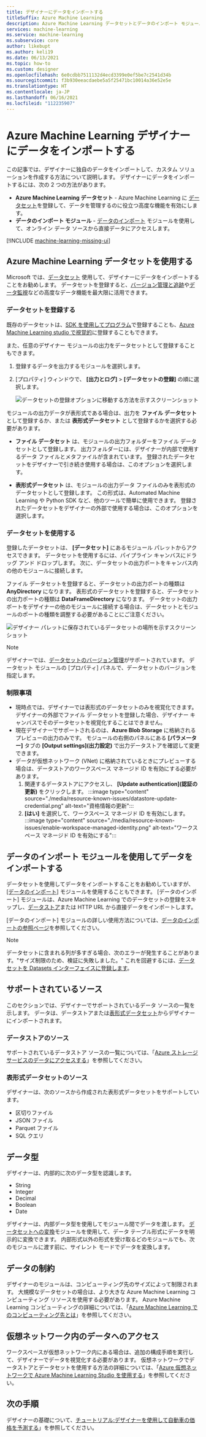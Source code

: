 ```yaml
---
title: デザイナーにデータをインポートする
titleSuffix: Azure Machine Learning
description: Azure Machine Learning データセットとデータのインポート モジュールを使用して Azure Machine Learning デザイナーにデータをインポートする方法について説明します。
services: machine-learning
ms.service: machine-learning
ms.subservice: core
author: likebupt
ms.author: keli19
ms.date: 06/13/2021
ms.topic: how-to
ms.custom: designer
ms.openlocfilehash: 6e0cdbb7511132d4ecd3399e0ef5be7c2541d34b
ms.sourcegitcommit: f3b930eeacdaebe5a5f25471bc10014a36e52e5e
ms.translationtype: HT
ms.contentlocale: ja-JP
ms.lasthandoff: 06/16/2021
ms.locfileid: "112235907"
---
```

# <a name="import-data-into-azure-machine-learning-designer"></a>Azure Machine Learning デザイナーにデータをインポートする

この記事では、デザイナーに独自のデータをインポートして、カスタム ソリューションを作成する方法について説明します。 デザイナーにデータをインポートするには、次の 2 つの方法があります。 

* **Azure Machine Learning データセット** - Azure Machine Learning に [データセット](concept-data.md#datasets)を登録して、データを管理するのに役立つ高度な機能を有効にします。
* **データのインポート モジュール** - [データのインポート](algorithm-module-reference/import-data.md) モジュールを使用して、オンライン データ ソースから直接データにアクセスします。

[!INCLUDE [machine-learning-missing-ui](../../includes/machine-learning-missing-ui.md)]

## <a name="use-azure-machine-learning-datasets"></a>Azure Machine Learning データセットを使用する

Microsoft では、[データセット](concept-data.md#datasets) 使用して、デザイナーにデータをインポートすることをお勧めします。 データセットを登録すると、[バージョン管理と追跡](how-to-version-track-datasets.md)や[データ監視](how-to-monitor-datasets.md)などの高度なデータ機能を最大限に活用できます。

### <a name="register-a-dataset"></a>データセットを登録する

既存のデータセットは、[SDK を使用してプログラム](how-to-create-register-datasets.md#datasets-sdk)で登録することも、[Azure Machine Learning studio で視覚的](how-to-connect-data-ui.md#create-datasets)に登録することもできます。

また、任意のデザイナー モジュールの出力をデータセットとして登録することもできます。

1. 登録するデータを出力するモジュールを選択します。

1. [プロパティ] ウィンドウで、 **[出力とログ]**  >  **[データセットの登録]** の順に選択します。

    ![データセットの登録オプションに移動する方法を示すスクリーンショット](media/how-to-designer-import-data/register-dataset-designer.png)

モジュールの出力データが表形式である場合は、出力を **ファイル データセット** として登録するか、または **表形式データセット** として登録するかを選択する必要があります。

 - **ファイル データセット** は、モジュールの出力フォルダーをファイル データセットとして登録します。 出力フォルダーには、デザイナーが内部で使用するデータ ファイルとメタファイルが含まれています。 登録されたデータセットをデザイナーで引き続き使用する場合は、このオプションを選択します。 

 - **表形式データセット** は、モジュールの出力データ ファイルのみを表形式のデータセットとして登録します。 この形式は、Automated Machine Learning や Python SDK など、他のツールで簡単に使用できます。 登録されたデータセットをデザイナーの外部で使用する場合は、このオプションを選択します。  
 

### <a name="use-a-dataset"></a>データセットを使用する

登録したデータセットは、 **[データセット]** にあるモジュール パレットからアクセスできます。 データセットを使用するには、パイプライン キャンバスにドラッグ アンド ドロップします。 次に、データセットの出力ポートをキャンバス内の他のモジュールに接続します。 

ファイル データセットを登録すると、データセットの出力ポートの種類は **AnyDirectory** になります。 表形式のデータセットを登録すると、データセットの出力ポートの種類は **DataFrameDirectory** になります。 データセットの出力ポートをデザイナーの他のモジュールに接続する場合は、データセットとモジュールのポートの種類を調整する必要があることにご注意ください。

![デザイナー パレットに保存されているデータセットの場所を示すスクリーンショット](media/how-to-designer-import-data/use-datasets-designer.png)


> [!NOTE]
> デザイナーでは、[データセットのバージョン管理](how-to-version-track-datasets.md)がサポートされています。 データセット モジュールの [プロパティ] パネルで、データセットのバージョンを指定します。

### <a name="limitations"></a>制限事項 

- 現時点では、デザイナーでは表形式のデータセットのみを視覚化できます。 デザイナーの外部でファイル データセットを登録した場合、デザイナー キャンバスでそのデータセットを視覚化することはできません。
- 現在デザイナーでサポートされるのは、**Azure Blob Storage** に格納されるプレビューの出力のみです。 モジュールの右側のパネルにある **[パラメーター]** タブの **[Output settings]\(出力設定\)** で出力データストアを確認して変更できます。
- データが仮想ネットワーク (VNet) に格納されているときにプレビューする場合は、データストアのワークスペース マネージド ID を有効にする必要があります。
    1. 関連するデータストアにアクセスし、 **[Update authentication]\(認証の更新\)** をクリックします。
    :::image type="content" source="./media/resource-known-issues/datastore-update-credential.png" alt-text="資格情報の更新":::
    1. **[はい]** を選択して、ワークスペース マネージド ID を有効にします。
    :::image type="content" source="./media/resource-known-issues/enable-workspace-managed-identity.png" alt-text="ワークスペース マネージド ID を有効にする":::

## <a name="import-data-using-the-import-data-module"></a>データのインポート モジュールを使用してデータをインポートする

データセットを使用してデータをインポートすることをお勧めしていますが、[[データのインポート]](algorithm-module-reference/import-data.md) モジュールを使用することもできます。 [データのインポート] モジュールは、Azure Machine Learning でのデータセットの登録をスキップし、[データストア](concept-data.md#datastores)または HTTP URL から直接データをインポートします。

[データのインポート] モジュールの詳しい使用方法については、[データのインポートの参照ページ](algorithm-module-reference/import-data.md)を参照してください。

> [!NOTE]
> データセットに含まれる列が多すぎる場合、次のエラーが発生することがあります。"サイズ制限のため、検証に失敗しました。" これを回避するには、[データセットを Datasets インターフェイスに登録します](how-to-connect-data-ui.md#create-datasets)。

## <a name="supported-sources"></a>サポートされているソース

このセクションでは、デザイナーでサポートされているデータ ソースの一覧を示します。 データは、データストアまたは[表形式データセット](how-to-create-register-datasets.md#dataset-types)からデザイナーにインポートされます。

### <a name="datastore-sources"></a>データストアのソース
サポートされているデータストア ソースの一覧については、「[Azure ストレージ サービスのデータにアクセスする](how-to-access-data.md#supported-data-storage-service-types)」を参照してください。

### <a name="tabular-dataset-sources"></a>表形式データセットのソース

デザイナーは、次のソースから作成された表形式データセットをサポートしています。
 * 区切りファイル
 * JSON ファイル
 * Parquet ファイル
 * SQL クエリ

## <a name="data-types"></a>データ型

デザイナーは、内部的に次のデータ型を認識します。

* String
* Integer
* Decimal
* Boolean
* Date

デザイナーは、内部データ型を使用してモジュール間でデータを渡します。 [データセットへの変換](algorithm-module-reference/convert-to-dataset.md)モジュールを使用して、データ テーブル形式にデータを明示的に変換できます。 内部形式以外の形式を受け取るどのモジュールでも、次のモジュールに渡す前に、サイレント モードでデータを変換します。

## <a name="data-constraints"></a>データの制約

デザイナーのモジュールは、コンピューティング先のサイズによって制限されます。 大規模なデータセットの場合は、より大きな Azure Machine Learning コンピューティング リソースを使用する必要があります。 Azure Machine Learning コンピューティングの詳細については、「[Azure Machine Learning でのコンピューティング先とは](concept-compute-target.md#azure-machine-learning-compute-managed)」を参照してください。

## <a name="access-data-in-a-virtual-network"></a>仮想ネットワーク内のデータへのアクセス

ワークスペースが仮想ネットワーク内にある場合は、追加の構成手順を実行して、デザイナーでデータを視覚化する必要があります。 仮想ネットワークでデータストアとデータセットを使用する方法の詳細については、「[Azure 仮想ネットワークで Azure Machine Learning Studio を使用する](how-to-enable-studio-virtual-network.md)」を参照してください。

## <a name="next-steps"></a>次の手順

デザイナーの基礎について、[チュートリアル:デザイナーを使用して自動車の価格を予測する](tutorial-designer-automobile-price-train-score.md)」を参照してください。
